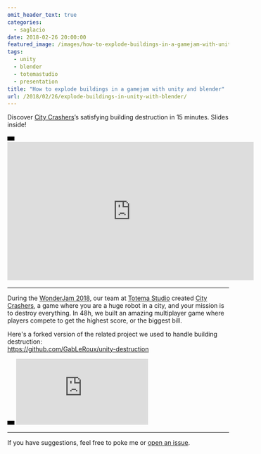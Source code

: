 ```yaml
---
omit_header_text: true
categories:
  - saglacio
date: 2018-02-26 20:00:00
featured_image: /images/how-to-explode-buildings-in-a-gamejam-with-unity-and-blender.jpg
tags:
  - unity
  - blender
  - totemastudio
  - presentation
title: "How to explode buildings in a gamejam with unity and blender"
url: /2018/02/26/explode-buildings-in-unity-with-blender/
---
```



Discover [City Crashers][city-crashers]’s satisfying building destruction in 15 minutes. Slides inside!

<!--more-->

<div class="responsive-iframe-wrapper">
    <div class="responsive-iframe">
        <img class="ratio" src="/images/layout/placeholder_16x9.gif" alt="placeholder"/>
        <iframe width="560" height="315" src="https://www.youtube.com/embed/psTIzy7YoAA" frameborder="0" allow="accelerometer; autoplay; clipboard-write; encrypted-media; gyroscope; picture-in-picture" allowfullscreen></iframe>
    </div>
</div>

<hr>

During the [WonderJam 2018](https://jam.aemi.ca), our team at [Totema Studio][totemastudio] created [City Crashers][city-crashers], a game where you are a huge robot in a city, and your mission is to destroy everything. In 48h, we built an amazing multiplayer game where players compete to get the highest score, or the biggest bill.

Here's a forked version of the related project we used to handle building destruction:  
https://github.com/GabLeRoux/unity-destruction

<div class="responsive-iframe-wrapper">
    <div class="responsive-iframe">
        <img class="ratio" src="/images/layout/placeholder_16x9.gif" alt="placeholder"/>
        <iframe src="https://docs.google.com/presentation/d/e/2PACX-1vQICaNV_DbLUN-ikVdAObB3-4birSKx_Uq6-03n-b58ExkOFA5xpa4RgvREfLJoDvtTjOtamp78LslS/embed?start=false&loop=false&delayms=3000" frameborder="0" allowfullscreen="true" mozallowfullscreen="true" webkitallowfullscreen="true"></iframe>
    </div>
</div>

---

If you have suggestions, feel free to poke me or [open an issue](https://github.com/GabLeRoux/gableroux.github.io/issues).

[saglacio]: http://saglac.io
[city-crashers]: https://totemastudio.com/games/city-crashers/
[totemastudio]: https://totemastudio.com
